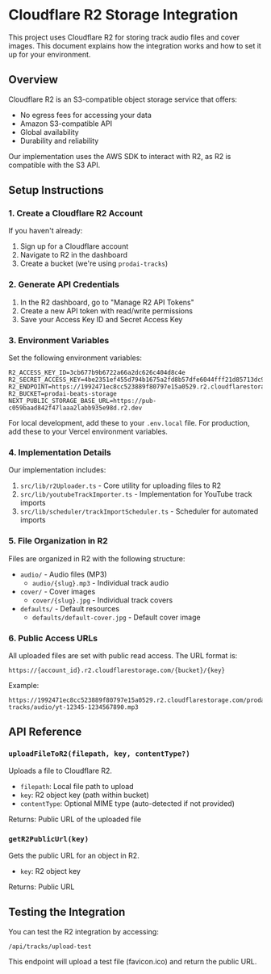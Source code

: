 # Cloudflare R2 Storage Integration

This project uses Cloudflare R2 for storing track audio files and cover images. This document explains how the integration works and how to set it up for your environment.

## Overview

Cloudflare R2 is an S3-compatible object storage service that offers:
- No egress fees for accessing your data
- Amazon S3-compatible API
- Global availability
- Durability and reliability

Our implementation uses the AWS SDK to interact with R2, as R2 is compatible with the S3 API.

## Setup Instructions

### 1. Create a Cloudflare R2 Account

If you haven't already:
1. Sign up for a Cloudflare account
2. Navigate to R2 in the dashboard
3. Create a bucket (we're using `prodai-tracks`)

### 2. Generate API Credentials

1. In the R2 dashboard, go to "Manage R2 API Tokens"
2. Create a new API token with read/write permissions
3. Save your Access Key ID and Secret Access Key

### 3. Environment Variables

Set the following environment variables:

```
R2_ACCESS_KEY_ID=3cb677b9b6722a66a2dc626c404d8c4e
R2_SECRET_ACCESS_KEY=4be2351ef455d794b1675a2fd8b57dfe6044fff21d85713dc9e8355fcdda
R2_ENDPOINT=https://1992471ec8cc523889f80797e15a0529.r2.cloudflarestorage.com
R2_BUCKET=prodai-beats-storage
NEXT_PUBLIC_STORAGE_BASE_URL=https://pub-c059baad842f47laaa2labb935e98d.r2.dev
```

For local development, add these to your `.env.local` file.
For production, add these to your Vercel environment variables.

### 4. Implementation Details

Our implementation includes:

1. `src/lib/r2Uploader.ts` - Core utility for uploading files to R2
2. `src/lib/youtubeTrackImporter.ts` - Implementation for YouTube track imports
3. `src/lib/scheduler/trackImportScheduler.ts` - Scheduler for automated imports

### 5. File Organization in R2

Files are organized in R2 with the following structure:

- `audio/` - Audio files (MP3)
  - `audio/{slug}.mp3` - Individual track audio
- `cover/` - Cover images
  - `cover/{slug}.jpg` - Individual track covers
- `defaults/` - Default resources
  - `defaults/default-cover.jpg` - Default cover image

### 6. Public Access URLs

All uploaded files are set with public read access. The URL format is:

```
https://{account_id}.r2.cloudflarestorage.com/{bucket}/{key}
```

Example:
```
https://1992471ec8cc523889f80797e15a0529.r2.cloudflarestorage.com/prodai-tracks/audio/yt-12345-1234567890.mp3
```

## API Reference

### `uploadFileToR2(filepath, key, contentType?)`

Uploads a file to Cloudflare R2.

- `filepath`: Local file path to upload
- `key`: R2 object key (path within bucket)
- `contentType`: Optional MIME type (auto-detected if not provided)

Returns: Public URL of the uploaded file

### `getR2PublicUrl(key)`

Gets the public URL for an object in R2.

- `key`: R2 object key

Returns: Public URL

## Testing the Integration

You can test the R2 integration by accessing:

```
/api/tracks/upload-test
```

This endpoint will upload a test file (favicon.ico) and return the public URL. 